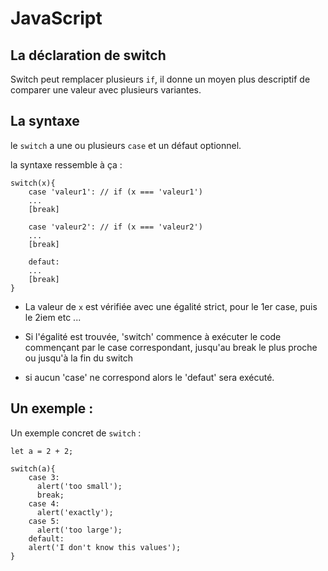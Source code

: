 # JavaScript

## La déclaration de switch

Switch peut remplacer plusieurs `if`, il donne un moyen plus descriptif de comparer une valeur avec plusieurs variantes.

## La syntaxe 

le `switch` a une ou plusieurs `case` et un défaut optionnel.

la syntaxe ressemble à ça :
```
switch(x){
    case 'valeur1': // if (x === 'valeur1')
    ...
    [break]

    case 'valeur2': // if (x === 'valeur2')
    ...
    [break]
    
    defaut:
    ...
    [break]
}
```

* La valeur de `x` est vérifiée avec une égalité strict, pour le 1er case, puis le 2iem etc ...

* Si l'égalité est trouvée, 'switch' commence à exécuter le code commençant par le case correspondant, jusqu'au break le plus proche ou jusqu'à la fin du switch

* si aucun 'case' ne correspond alors le 'defaut' sera exécuté.

## Un exemple : 

Un exemple concret de `switch` : 

```
let a = 2 + 2;

switch(a){
    case 3:
      alert('too small');
      break;
    case 4:
      alert('exactly');
    case 5:
      alert('too large');
    default:
    alert('I don't know this values');
}
```